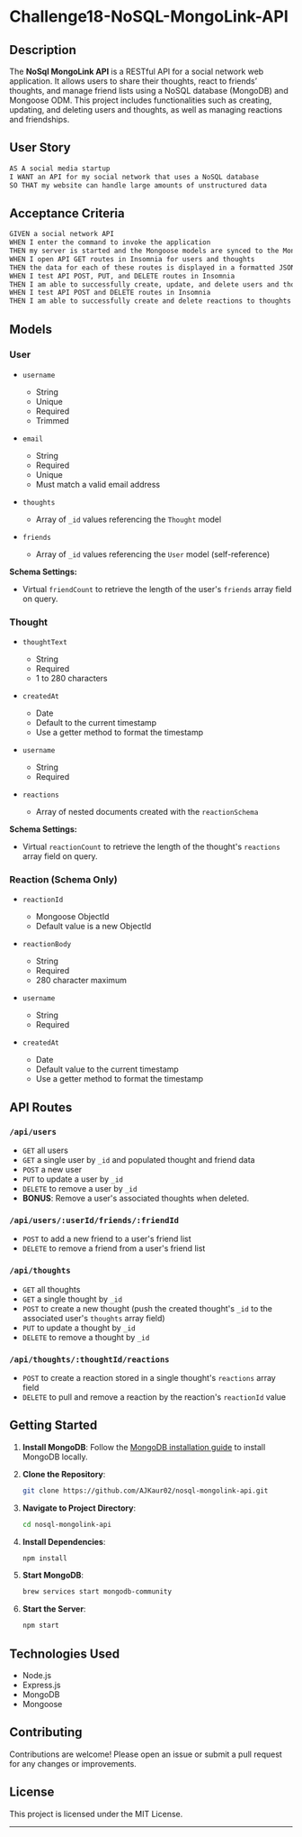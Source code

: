 # Challenge18-NoSQL-MongoLink-API

## Description

The **NoSql MongoLink API** is a RESTful API for a social network web application. It allows users to share their thoughts, react to friends’ thoughts, and manage friend lists using a NoSQL database (MongoDB) and Mongoose ODM. This project includes functionalities such as creating, updating, and deleting users and thoughts, as well as managing reactions and friendships.

## User Story

```md
AS A social media startup
I WANT an API for my social network that uses a NoSQL database
SO THAT my website can handle large amounts of unstructured data
```

## Acceptance Criteria

```md
GIVEN a social network API
WHEN I enter the command to invoke the application
THEN my server is started and the Mongoose models are synced to the MongoDB database
WHEN I open API GET routes in Insomnia for users and thoughts
THEN the data for each of these routes is displayed in a formatted JSON
WHEN I test API POST, PUT, and DELETE routes in Insomnia
THEN I am able to successfully create, update, and delete users and thoughts in my database
WHEN I test API POST and DELETE routes in Insomnia
THEN I am able to successfully create and delete reactions to thoughts and add and remove friends to a user’s friend list
```

## Models

### User

- `username`
  - String
  - Unique
  - Required
  - Trimmed

- `email`
  - String
  - Required
  - Unique
  - Must match a valid email address

- `thoughts`
  - Array of `_id` values referencing the `Thought` model

- `friends`
  - Array of `_id` values referencing the `User` model (self-reference)

**Schema Settings:**
- Virtual `friendCount` to retrieve the length of the user's `friends` array field on query.

### Thought

- `thoughtText`
  - String
  - Required
  - 1 to 280 characters

- `createdAt`
  - Date
  - Default to the current timestamp
  - Use a getter method to format the timestamp

- `username`
  - String
  - Required

- `reactions`
  - Array of nested documents created with the `reactionSchema`

**Schema Settings:**
- Virtual `reactionCount` to retrieve the length of the thought's `reactions` array field on query.

### Reaction (Schema Only)

- `reactionId`
  - Mongoose ObjectId
  - Default value is a new ObjectId

- `reactionBody`
  - String
  - Required
  - 280 character maximum

- `username`
  - String
  - Required

- `createdAt`
  - Date
  - Default value to the current timestamp
  - Use a getter method to format the timestamp

## API Routes

### `/api/users`

- `GET` all users
- `GET` a single user by `_id` and populated thought and friend data
- `POST` a new user
- `PUT` to update a user by `_id`
- `DELETE` to remove a user by `_id`
- **BONUS**: Remove a user's associated thoughts when deleted.

### `/api/users/:userId/friends/:friendId`

- `POST` to add a new friend to a user's friend list
- `DELETE` to remove a friend from a user's friend list

### `/api/thoughts`

- `GET` all thoughts
- `GET` a single thought by `_id`
- `POST` to create a new thought (push the created thought's `_id` to the associated user's `thoughts` array field)
- `PUT` to update a thought by `_id`
- `DELETE` to remove a thought by `_id`

### `/api/thoughts/:thoughtId/reactions`

- `POST` to create a reaction stored in a single thought's `reactions` array field
- `DELETE` to pull and remove a reaction by the reaction's `reactionId` value

## Getting Started

1. **Install MongoDB**: Follow the [MongoDB installation guide](https://coding-boot-camp.github.io/full-stack/mongodb/how-to-install-mongodb) to install MongoDB locally.
   
2. **Clone the Repository**:
   ```bash
   git clone https://github.com/AJKaur02/nosql-mongolink-api.git
   ```

3. **Navigate to Project Directory**:
   ```bash
   cd nosql-mongolink-api
   ```

4. **Install Dependencies**:
   ```bash
   npm install
   ```

5. **Start MongoDB**:
   ```bash
   brew services start mongodb-community
   ```

6. **Start the Server**:
   ```bash
   npm start
   ```
   
## Technologies Used

- Node.js
- Express.js
- MongoDB
- Mongoose

## Contributing

Contributions are welcome! Please open an issue or submit a pull request for any changes or improvements.

## License

This project is licensed under the MIT License.

---